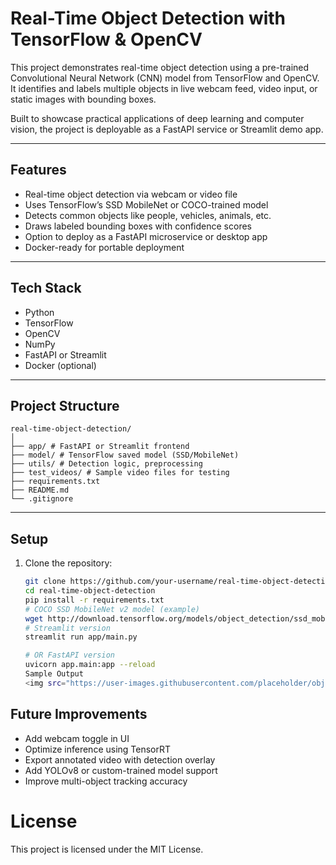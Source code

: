 # Real-Time Object Detection with TensorFlow & OpenCV

This project demonstrates real-time object detection using a pre-trained Convolutional Neural Network (CNN) model from TensorFlow and OpenCV. It identifies and labels multiple objects in live webcam feed, video input, or static images with bounding boxes.

Built to showcase practical applications of deep learning and computer vision, the project is deployable as a FastAPI service or Streamlit demo app.

---

## Features

- Real-time object detection via webcam or video file
- Uses TensorFlow’s SSD MobileNet or COCO-trained model
- Detects common objects like people, vehicles, animals, etc.
- Draws labeled bounding boxes with confidence scores
- Option to deploy as a FastAPI microservice or desktop app
- Docker-ready for portable deployment

---

## Tech Stack

- Python
- TensorFlow
- OpenCV
- NumPy
- FastAPI or Streamlit
- Docker (optional)

---

## Project Structure

    real-time-object-detection/
    │
    ├── app/ # FastAPI or Streamlit frontend
    ├── model/ # TensorFlow saved model (SSD/MobileNet)
    ├── utils/ # Detection logic, preprocessing
    ├── test_videos/ # Sample video files for testing
    ├── requirements.txt
    ├── README.md
    └── .gitignore


---

## Setup

1. Clone the repository:
    ```bash
    git clone https://github.com/your-username/real-time-object-detection.git
    cd real-time-object-detection
    pip install -r requirements.txt
    # COCO SSD MobileNet v2 model (example)
    wget http://download.tensorflow.org/models/object_detection/ssd_mobilenet_v2_fpnlite_320x320_coco17_tpu-8.tar.gz
    # Streamlit version
    streamlit run app/main.py

    # OR FastAPI version
    uvicorn app.main:app --reload
    Sample Output
    <img src="https://user-images.githubusercontent.com/placeholder/object-detection-demo.gif" alt="demo" width="600"/>

## Future Improvements

- Add webcam toggle in UI
- Optimize inference using TensorRT
- Export annotated video with detection overlay
- Add YOLOv8 or custom-trained model support
- Improve multi-object tracking accuracy

# License
  This project is licensed under the MIT License.


